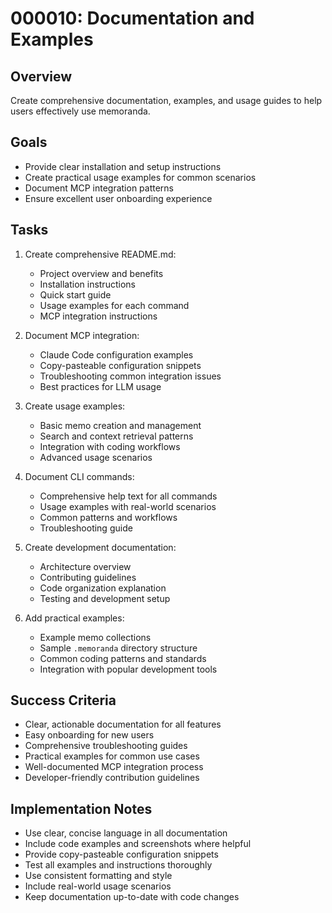 # 000010: Documentation and Examples

## Overview
Create comprehensive documentation, examples, and usage guides to help users effectively use memoranda.

## Goals
- Provide clear installation and setup instructions
- Create practical usage examples for common scenarios
- Document MCP integration patterns
- Ensure excellent user onboarding experience

## Tasks
1. Create comprehensive README.md:
   - Project overview and benefits
   - Installation instructions
   - Quick start guide
   - Usage examples for each command
   - MCP integration instructions

2. Document MCP integration:
   - Claude Code configuration examples
   - Copy-pasteable configuration snippets
   - Troubleshooting common integration issues
   - Best practices for LLM usage

3. Create usage examples:
   - Basic memo creation and management
   - Search and context retrieval patterns
   - Integration with coding workflows
   - Advanced usage scenarios

4. Document CLI commands:
   - Comprehensive help text for all commands
   - Usage examples with real-world scenarios
   - Common patterns and workflows
   - Troubleshooting guide

5. Create development documentation:
   - Architecture overview
   - Contributing guidelines
   - Code organization explanation
   - Testing and development setup

6. Add practical examples:
   - Example memo collections
   - Sample `.memoranda` directory structure
   - Common coding patterns and standards
   - Integration with popular development tools

## Success Criteria
- Clear, actionable documentation for all features
- Easy onboarding for new users
- Comprehensive troubleshooting guides
- Practical examples for common use cases
- Well-documented MCP integration process
- Developer-friendly contribution guidelines

## Implementation Notes
- Use clear, concise language in all documentation
- Include code examples and screenshots where helpful
- Provide copy-pasteable configuration snippets
- Test all examples and instructions thoroughly
- Use consistent formatting and style
- Include real-world usage scenarios
- Keep documentation up-to-date with code changes